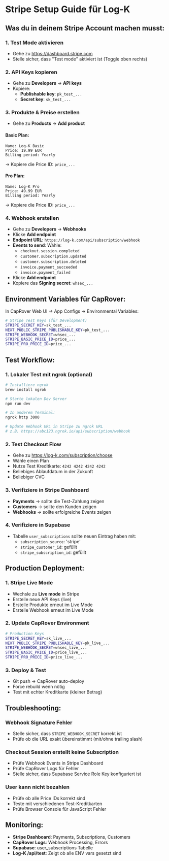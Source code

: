 # Stripe Setup Guide für Log-K

## Was du in deinem Stripe Account machen musst:

### 1. Test Mode aktivieren
- Gehe zu https://dashboard.stripe.com
- Stelle sicher, dass "Test mode" aktiviert ist (Toggle oben rechts)

### 2. API Keys kopieren
- Gehe zu **Developers** → **API keys**
- Kopiere:
  - **Publishable key**: `pk_test_...`
  - **Secret key**: `sk_test_...`

### 3. Produkte & Preise erstellen
- Gehe zu **Products** → **Add product**

#### Basic Plan:
```
Name: Log-K Basic
Price: 19.99 EUR
Billing period: Yearly
```
→ Kopiere die Price ID: `price_...`

#### Pro Plan:
```
Name: Log-K Pro  
Price: 49.99 EUR
Billing period: Yearly
```
→ Kopiere die Price ID: `price_...`

### 4. Webhook erstellen
- Gehe zu **Developers** → **Webhooks**
- Klicke **Add endpoint**
- **Endpoint URL**: `https://log-k.com/api/subscription/webhook`
- **Events to send**: Wähle:
  - `checkout.session.completed`
  - `customer.subscription.updated`
  - `customer.subscription.deleted`
  - `invoice.payment_succeeded`
  - `invoice.payment_failed`
- Klicke **Add endpoint**
- Kopiere das **Signing secret**: `whsec_...`

## Environment Variables für CapRover:

In CapRover Web UI → App Configs → Environmental Variables:

```bash
# Stripe Test Keys (für Development)
STRIPE_SECRET_KEY=sk_test_...
NEXT_PUBLIC_STRIPE_PUBLISHABLE_KEY=pk_test_...
STRIPE_WEBHOOK_SECRET=whsec_...
STRIPE_BASIC_PRICE_ID=price_...
STRIPE_PRO_PRICE_ID=price_...
```

## Test Workflow:

### 1. Lokaler Test mit ngrok (optional)
```bash
# Installiere ngrok
brew install ngrok

# Starte lokalen Dev Server
npm run dev

# In anderem Terminal:
ngrok http 3000

# Update Webhook URL in Stripe zu ngrok URL
# z.B. https://abc123.ngrok.io/api/subscription/webhook
```

### 2. Test Checkout Flow
- Gehe zu https://log-k.com/subscription/choose
- Wähle einen Plan
- Nutze Test Kreditkarte: `4242 4242 4242 4242`
- Beliebiges Ablaufdatum in der Zukunft
- Beliebiger CVC

### 3. Verifiziere in Stripe Dashboard
- **Payments** → sollte die Test-Zahlung zeigen
- **Customers** → sollte den Kunden zeigen
- **Webhooks** → sollte erfolgreiche Events zeigen

### 4. Verifiziere in Supabase
- Tabelle `user_subscriptions` sollte neuen Eintrag haben mit:
  - `subscription_source`: 'stripe'
  - `stripe_customer_id`: gefüllt
  - `stripe_subscription_id`: gefüllt

## Production Deployment:

### 1. Stripe Live Mode
- Wechsle zu **Live mode** in Stripe
- Erstelle neue API Keys (live)
- Erstelle Produkte erneut im Live Mode
- Erstelle Webhook erneut im Live Mode

### 2. Update CapRover Environment
```bash
# Production Keys
STRIPE_SECRET_KEY=sk_live_...
NEXT_PUBLIC_STRIPE_PUBLISHABLE_KEY=pk_live_...
STRIPE_WEBHOOK_SECRET=whsec_live_...
STRIPE_BASIC_PRICE_ID=price_live_...
STRIPE_PRO_PRICE_ID=price_live_...
```

### 3. Deploy & Test
- Git push → CapRover auto-deploy
- Force rebuild wenn nötig
- Test mit echter Kreditkarte (kleiner Betrag)

## Troubleshooting:

### Webhook Signature Fehler
- Stelle sicher, dass `STRIPE_WEBHOOK_SECRET` korrekt ist
- Prüfe ob die URL exakt übereinstimmt (mit/ohne trailing slash)

### Checkout Session erstellt keine Subscription
- Prüfe Webhook Events in Stripe Dashboard
- Prüfe CapRover Logs für Fehler
- Stelle sicher, dass Supabase Service Role Key konfiguriert ist

### User kann nicht bezahlen
- Prüfe ob alle Price IDs korrekt sind
- Teste mit verschiedenen Test-Kreditkarten
- Prüfe Browser Console für JavaScript Fehler

## Monitoring:

- **Stripe Dashboard**: Payments, Subscriptions, Customers
- **CapRover Logs**: Webhook Processing, Errors
- **Supabase**: user_subscriptions Tabelle
- **Log-K /api/test**: Zeigt ob alle ENV vars gesetzt sind